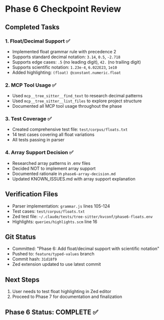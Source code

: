# Phase 6 Checkpoint Review

## Completed Tasks

### 1. Float/Decimal Support ✅
- Implemented float grammar rule with precedence 2
- Supports standard decimal notation: `3.14`, `0.5`, `-2.718`
- Supports edge cases: `.5` (no leading digit), `42.` (no trailing digit)
- Supports scientific notation: `1.23e-4`, `6.022E23`, `1e10`
- Added highlighting: `(float) @constant.numeric.float`

### 2. MCP Tool Usage ✅
- Used `mcp__tree_sitter__find_text` to research decimal patterns
- Used `mcp__tree_sitter__list_files` to explore project structure
- Documented all MCP tool usage throughout the phase

### 3. Test Coverage ✅
- Created comprehensive test file: `test/corpus/floats.txt`
- 14 test cases covering all float variations
- All tests passing in parser

### 4. Array Support Decision ✅
- Researched array patterns in .env files
- Decided NOT to implement array support
- Documented rationale in `phase6-array-decision.md`
- Updated KNOWN_ISSUES.md with array support explanation

## Verification Files
- Parser implementation: `grammar.js` lines 105-124
- Test cases: `test/corpus/floats.txt`
- Zed test file: `~/.claude/tests/tree-sitter/kvconf/phase6-floats.env`
- Highlights: `queries/highlights.scm` line 16

## Git Status
- Committed: "Phase 6: Add float/decimal support with scientific notation"
- Pushed to: `feature/typed-values` branch
- Commit hash: `31d18f9`
- Zed extension updated to use latest commit

## Next Steps
1. User needs to test float highlighting in Zed editor
2. Proceed to Phase 7 for documentation and finalization

## Phase 6 Status: COMPLETE ✅